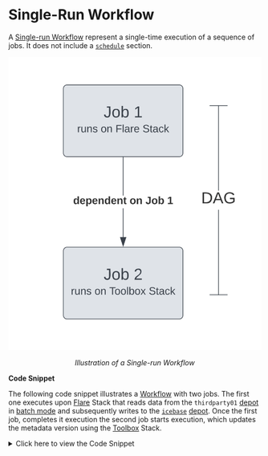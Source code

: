 # Single-Run Workflow

A [Single-run Workflow](../workflow.md#single-run-workflow) represent a single-time execution of a sequence of jobs. It does not include a [`schedule`](./yaml_configuration_attributes.md#schedule) section.

<center>

![Illustration of a Single-run Workflow](./sample_workflow.svg)

</center>

<center>

*Illustration of a Single-run Workflow*

</center>

**Code Snippet**

The following code snippet illustrates a [Workflow](../workflow.md) with two jobs. The first one executes upon [Flare](../stacks/flare.md) Stack that reads data from the `thirdparty01` [depot](../depot.md) in [batch mode](../stacks/flare/case_scenario.md#batch-jobs) and subsequently writes to the [`icebase`](../depot/icebase.md) [depot](../depot.md). Once the first job, completes it execution the second job starts execution, which updates the metadata version using the [Toolbox](../stacks/data_toolbox.md) Stack.

<details><summary>Click here to view the Code Snippet</summary>

```yaml
# Resource Section
version: v1 
name: wf-tmdc-01 
type: workflow 
tags:
  - Connect
  - City
description: The job ingests city data from dropzone into raw zone

# Workflow-specific Section
workflow:
  title: Connect City
  dag: 

# Job 1 Specific Section
    - name: wf-job1 # Job 1 name
      title: City Dimension Ingester
      description: The job ingests city data from dropzone into raw zone
      spec:
        tags:
          - Connect
          - City
        stack: flare:4.0 # The job gets executed upon the Flare Stack, so its a Flare Job
        compute: runnable-default

        # Flare Stack-specific Section
        flare:
          job:
            explain: true
            logLevel: INFO

            inputs:
              - name: city_connect
                  dataset: dataos://thirdparty01:none/city
                  format: csv
                  schemaPath: dataos://thirdparty01:none/schemas/avsc/city.avsc
            
            outputs:
              - name: cities
                dataset: dataos://icebase:retail/city01?acl=rw
                format: Iceberg
                description: City data ingested from external csv
                options:
                saveMode: append
                sort:
                  mode: partition
                  columns:
                  - name: version
                      order: desc
                iceberg:
                    properties:
                    write.format.default: parquet
                    write.metadata.compression-codec: gzip
                    partitionSpec:
                    - type: identity
                        column: version

            steps:
              - sequence:
                - name: cities
                  doc: Pick all columns from cities and add version as yyyyMMddHHmm formatted
                      timestamp.
                  sql: |
                      SELECT
                          *,
                          date_format (now(), 'yyyyMMddHHmm') AS version,
                          now() AS ts_city
                      FROM
                          city_connect

# Job 2 Specific Section
    - name: datatool-1 # Job 2 name
      spec:
        stack: toolbox # The Job gets executed upon Toolbox Stack, so its a Toolbox Job 
        compute: runnable-default
        # Toolbox Stack-specific Section
        toolbox:
        dataset: dataos://icebase:retail/city01
        action:
          name: set_version
          value: latest
    # Job 2 Dependent on Job 1 for the start of execution
      dependencies: wf-job1
```

</details>